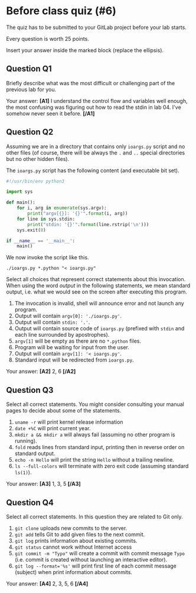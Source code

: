 # Before class quiz (#6)

The quiz has to be submitted to your GitLab project before your lab starts.

Every question is worth 25 points.

Insert your answer inside the marked block (replace the ellipsis).



## Question Q1

Briefly describe what was the most difficult or challenging part of the
previous lab for you.

Your answer: **[A1]** I understand the control flow and variables well enough, the most confusing was figuring out how to read the stdin in lab 04. I've somehow never seen it before. **[/A1]**



## Question Q2

Assuming we are in a directory that contains only `ioargs.py` script
and no other files (of course, there will be always the `.` and `..`
special directories but no other hidden files).

The `ioargs.py` script has the following content (and executable bit
set).

```python
#!/usr/bin/env python3

import sys

def main():
    for i, arg in enumerate(sys.argv):
        print("argv[{}]: '{}'".format(i, arg))
    for line in sys.stdin:
        print("stdin: '{}'".format(line.rstrip('\n')))
    sys.exit(0)

if __name__ == '__main__':
    main()
```

We now invoke the script like this.

```shell
./ioargs.py *.python "< ioargs.py"
```

Select all choices that represent correct statements about
this invocation. When using the word _output_ in the following
statements, we mean standard output, i.e. what we would
see on the screen after executing this program.


1. The invocation is invalid, shell will announce error and not launch
   any program.
2. Output will contain `argv[0]: './ioargs.py'`.
3. Output will contain `stdin: '.'`.
4. Output will contain source code of `ioargs.py` (prefixed with
   `stdin` and each line surrounded by apostrophes).
5. `argv[1]` will be empty as there are no `*.python` files.
6. Program will be waiting for input from the user.
7. Output will contain `argv[1]: '< ioargs.py'`.
8. Standard input will be redirected from `ioargs.py`.

Your answer: **[A2]** 2, 6 **[/A2]**



## Question Q3

Select all correct statements. You might consider consulting your
manual pages to decide about some of the statements.

1. `uname -r` will print kernel release information
2. `date +%C` will print current year.
3. `mkdir a && mkdir a` will always fail (assuming no other program is running).
4. `fold` reads lines from standard input, printing then in
   reverse order on standard output.
5. `echo -n Hello` will print the string `Hello` without a trailing newline.
6. `ls --full-colors` will terminate with zero exit code (assuming
   standard `ls(1)`).

Your answer: **[A3]** 1, 3, 5 **[/A3]**



## Question Q4

Select all correct statements. In this question they are related to
Git only.

1. `git clone` uploads new commits to the server.
2. `git add` tells Git to add given files to the next commit.
3. `git log` prints information about existing commits.
4. `git status` cannot work without Internet access
5. `git commit -m "Typo"` will create a commit with commit message `Typo`
   (i.e. commit is created without launching an interactive editor).
6. `git log --format='%s'` will print first line of each commit message
   (subject) when print information about commits.

Your answer: **[A4]** 2, 3, 5, 6 **[/A4]**



